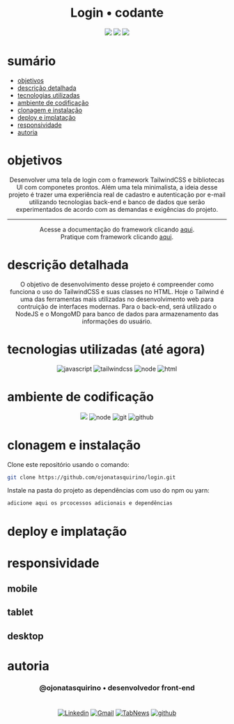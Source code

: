 

<h1 align="center"> Login • codante </h1>

[comment]: <> (Adicione o seu usuário  e o nome do repositório)

<p align="center">
  <image
  src="https://img.shields.io/github/languages/count/ojonatasquirino/login"
  />
  <image
  src="https://img.shields.io/github/languages/top/ojonatasquirino/login"
  />
  <image
  src="https://img.shields.io/github/last-commit/ojonatasquirino/login"
  />

</p>

# sumário 

- [objetivos](#id01)
- [descrição detalhada](#id01.01)
- [tecnologias utilizadas](#id02)
- [ambiente de codificação](#id03)
- [clonagem e instalação](#id04)
- [deploy e implatação](#id05)
- [responsividade](#id06)
- [autoria](#id07)



# objetivos <a name="id01"></a>

<div  align='center'> 
  
Desenvolver uma tela de login com o framework TailwindCSS e bibliotecas UI com componetes prontos. Além uma tela minimalista, a ideia desse projeto é trazer uma experiência real de cadastro e autenticação por e-mail utilizando tecnologias back-end e banco de dados que serão experimentados de acordo com as demandas e exigências do projeto.
<hr>

Acesse a documentação do framework clicando <a href='https://tailwindcss.com/'> aqui</a>.<br>
Pratique com framework clicando <a href='https://play.tailwindcss.com/'> aqui</a>.




</div>


# descrição detalhada <a name="id01.01"></a>

<div  align='center'> 
O objetivo de desenvolvimento desse projeto é compreender como funciona o uso do TailwindCSS e suas classes no HTML. Hoje o Tailwind é uma das ferramentas mais utilizadas no desenvolvimento web para contruição de interfaces modernas. Para o back-end, será utilizado o NodeJS e o MongoMD para banco de dados para armazenamento das informações do usuário.
</div>


# tecnologias utilizadas (até agora) <a name="id02"></a>

<div  align='center'> 
  
![javascript](https://img.shields.io/badge/javascript-0D1117?style=for-the-badge&logo=javascript&logoColor=yellow)
![tailwindcss](https://img.shields.io/badge/tailwindcss-0D1117?style=for-the-badge&logo=tailwind-css&logoColor=blue)
![node](https://img.shields.io/badge/Nodejs-0D1117?style=for-the-badge&logo=node.js&logoColor=green)
![html](https://img.shields.io/badge/html-0D1117?style=for-the-badge&logo=html5&logoColor=red)


</div>

# ambiente de codificação <a name="id03"></a>

<div  align='center'> 

![](https://img.shields.io/badge/VSCode-0D1117?style=for-the-badge&logo=visual%20studio%20code&logoColor=blue)
![node](https://img.shields.io/badge/Nodejs-0D1117?style=for-the-badge&logo=node.js&logoColor=green)
![git](https://img.shields.io/badge/GIT-0D1117?style=for-the-badge&logo=git&logoColor=red)
![github](https://img.shields.io/badge/Github-0D1117?style=for-the-badge&logo=github&logoColor=fff)
</div>


# clonagem e instalação <a name="id04"></a>

Clone este repositório usando o comando:

```bash
git clone https://github.com/ojonatasquirino/login.git
```

Instale na pasta do projeto as dependências com uso do npm ou yarn:

```bash
adicione aqui os prcocessos adicionais e dependências 
```
[comment]: <> (Adicione o link da implatação, se houver)

# deploy e implatação  <a name="id05"></a>

[comment]: <> (Adicione o link da implatação)

# responsividade  <a name="id06"></a>

## mobile 

[comment]: <> (adicione a imagem)

## tablet

[comment]: <> (adicione a imagem)

## desktop 

[comment]: <> (adicione a imagem)

# autoria <a name="id07"></a>

[comment]: <> (Adicione seu nome e função)

<h3 align='center'> @ojonatasquirino • desenvolvedor front-end
 </h3>

#

<div  align='center'>

[![Linkedin](https://img.shields.io/badge/LinkedIn-0D1117?style=for-the-badge&logo=linkedin&logoColor=blue)](https://www.linkedin.com/in/jonatasquirino/)
<a href = "mailto:quirinoj02@gmail.com">
![Gmail](https://img.shields.io/badge/Gmail-0D1117?style=for-the-badge&logo=gmail&logoColor=red)</a>
[![TabNews](https://img.shields.io/badge/tabnews-0D1117?style=for-the-badge&logo=Databricks&logoColor=fff)](https://www.tabnews.com.br/ojonatasquirino) [![github](https://img.shields.io/badge/Github-0D1117?style=for-the-badge&logo=github&logoColor=fff)](https://www.github.com/ojonatasquirino)
</div>
